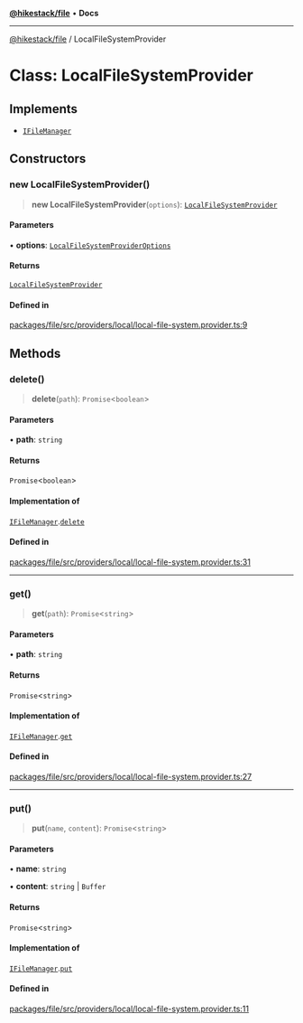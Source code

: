 [**@hikestack/file**](/official/reference/file/index.md) • **Docs**

***

[@hikestack/file](/official/reference/file/globals.md) / LocalFileSystemProvider

# Class: LocalFileSystemProvider

## Implements

- [`IFileManager`](/official/reference/file/interfaces/IFileManager.md)

## Constructors

### new LocalFileSystemProvider()

> **new LocalFileSystemProvider**(`options`): [`LocalFileSystemProvider`](/official/reference/file/classes/LocalFileSystemProvider.md)

#### Parameters

• **options**: [`LocalFileSystemProviderOptions`](/official/reference/file/interfaces/LocalFileSystemProviderOptions.md)

#### Returns

[`LocalFileSystemProvider`](/official/reference/file/classes/LocalFileSystemProvider.md)

#### Defined in

[packages/file/src/providers/local/local-file-system.provider.ts:9](https://github.com/hikestack/hike/blob/110006a71b16d35b8305bd3bea8f80d291c9c609/packages/file/src/providers/local/local-file-system.provider.ts#L9)

## Methods

### delete()

> **delete**(`path`): `Promise`\<`boolean`\>

#### Parameters

• **path**: `string`

#### Returns

`Promise`\<`boolean`\>

#### Implementation of

[`IFileManager`](/official/reference/file/interfaces/IFileManager.md).[`delete`](/official/reference/file/interfaces/IFileManager.md#delete)

#### Defined in

[packages/file/src/providers/local/local-file-system.provider.ts:31](https://github.com/hikestack/hike/blob/110006a71b16d35b8305bd3bea8f80d291c9c609/packages/file/src/providers/local/local-file-system.provider.ts#L31)

***

### get()

> **get**(`path`): `Promise`\<`string`\>

#### Parameters

• **path**: `string`

#### Returns

`Promise`\<`string`\>

#### Implementation of

[`IFileManager`](/official/reference/file/interfaces/IFileManager.md).[`get`](/official/reference/file/interfaces/IFileManager.md#get)

#### Defined in

[packages/file/src/providers/local/local-file-system.provider.ts:27](https://github.com/hikestack/hike/blob/110006a71b16d35b8305bd3bea8f80d291c9c609/packages/file/src/providers/local/local-file-system.provider.ts#L27)

***

### put()

> **put**(`name`, `content`): `Promise`\<`string`\>

#### Parameters

• **name**: `string`

• **content**: `string` \| `Buffer`

#### Returns

`Promise`\<`string`\>

#### Implementation of

[`IFileManager`](/official/reference/file/interfaces/IFileManager.md).[`put`](/official/reference/file/interfaces/IFileManager.md#put)

#### Defined in

[packages/file/src/providers/local/local-file-system.provider.ts:11](https://github.com/hikestack/hike/blob/110006a71b16d35b8305bd3bea8f80d291c9c609/packages/file/src/providers/local/local-file-system.provider.ts#L11)
